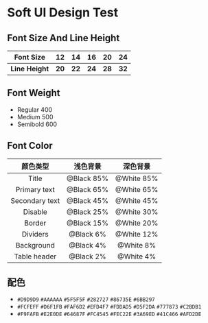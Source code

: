 # Soft UI Design Test

## Font Size And Line Height

|    Font Size    |   12   |   14   |   16   |   20   |   24   |
| :-------------: | :----: | :----: | :----: | :----: | :----: |
| **Line Height** | **20** | **22** | **24** | **28** | **32** |

## Font Weight

- Regular 400
- Medium 500
- Semibold 600

## Font Color

|    颜色类型    |  浅色背景   |  深色背景   |
| :------------: | :---------: | :---------: |
|     Title      | @Black 85%  | @White 85%  |
|  Primary text  | @Black 65%  | @White 65%  |
| Secondary text | @Black 45%  | @White 45%  |
|    Disable     | @Black 25%  | @White 30%  |
|     Border     | @Black 15%  | @White 20%  |
|    Dividers    | @Black   6% | @White 12%  |
|   Background   | @Black   4% | @White   8% |
|  Table header  | @Black   2% | @White   4% |

## 配色

- `#D9D9D9` `#AAAAAA` `#5F5F5F` `#282727` `#86735E` `#6BB297`
- `#FCFEFF` `#D6F1FB` `#FAF6D2` `#EFD4F7` `#FDDAD5` `#D5F2DA` `#777873` `#C2BDB1`
- `#F9FAFB` `#E2E0DE` `#64687F` `#FC4545` `#FEC22E` `#3A69ED` `#41C466` `#AFD2DE`